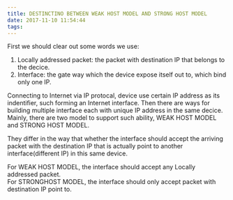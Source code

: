 ```yaml
---
title: DESTINCTINO BETWEEN WEAK HOST MODEL AND STRONG HOST MODEL
date: 2017-11-10 11:54:44
tags:
---
```

First we should clear out some words we use:  
1. Locally addressed packet: the packet with destination IP that belongs to the decice.  
2. Interface: the gate way which the device expose itself out to, which bind only one IP.

Connecting to Internet via IP protocal, device use certain IP address as its indentifier, such forming an Internet interface. Then there are ways for building multiple interface each with unique IP address in the same decice. Mainly, there are two model to support such ability, WEAK HOST MODEL and STRONG HOST MODEL.  

They differ in the way that whether the interface should accept the arriving packet with the destination IP that is actually point to another interface(different IP) in this same device.  

For WEAK HOST MODEL, the interface should accept any Locally addressed packet.  
For STRONGHOST MODEL, the interface should only accept packet with destination IP point to.
